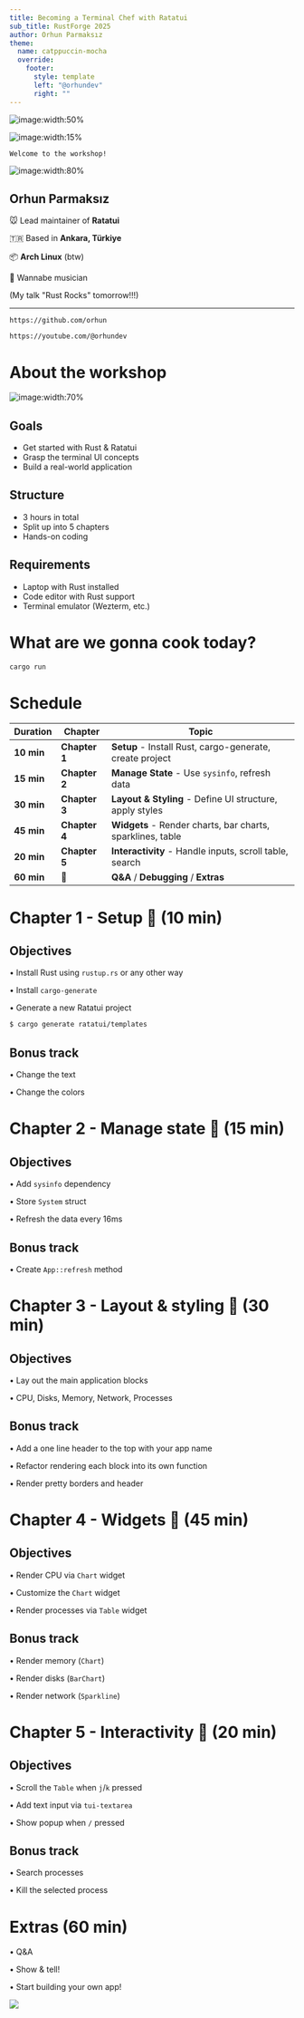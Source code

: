 ```yaml
---
title: Becoming a Terminal Chef with Ratatui
sub_title: RustForge 2025
author: Orhun Parmaksız
theme:
  name: catppuccin-mocha
  override:
    footer:
      style: template
      left: "@orhundev"
      right: ""
---
```


<!-- alignment: center -->

![image:width:50%](assets/rustforge.png)

![image:width:15%](assets/rat-chef.gif)

`Welcome to the workshop!`

[](https://github.com/orhun/rustforge2025-ratatui-workshop)

<!-- end_slide -->

<!-- column_layout: [1, 1] -->

<!-- column: 0 -->

![image:width:80%](assets/rat-cook.png)

<!-- column: 1 -->

<!-- new_lines: 2 -->

## **Orhun Parmaksız**

🐭 Lead maintainer of **Ratatui**

🇹🇷 Based in **Ankara, Türkiye**

📦 **Arch Linux** (btw)

🎹 Wannabe musician

(My talk "Rust Rocks" tomorrow!!!)

---

`https://github.com/orhun`

`https://youtube.com/@orhundev`

<!-- end_slide -->

# About the workshop

<!-- pause -->

<!-- column_layout: [3, 2] -->

<!-- column: 1 -->

![image:width:70%](assets/ratatui-spin.gif)

<!-- column: 0 -->

## Goals

- Get started with Rust & Ratatui
- Grasp the terminal UI concepts
- Build a real-world application

<!-- pause -->

## Structure

- 3 hours in total
- Split up into 5 chapters
- Hands-on coding

<!-- pause -->

## Requirements

- Laptop with Rust installed
- Code editor with Rust support
- Terminal emulator (Wezterm, etc.)

<!-- pause -->

<!-- end_slide -->

# What are we gonna cook today?

```bash +exec +acquire_terminal
cargo run
```

<!-- end_slide -->

# Schedule

| Duration   | Chapter       | Topic                                                      |
| ---------- | ------------- | ---------------------------------------------------------- |
| **10 min** | **Chapter 1** | **Setup** - Install Rust, cargo-generate, create project   |
| **15 min** | **Chapter 2** | **Manage State** - Use `sysinfo`, refresh data             |
| **30 min** | **Chapter 3** | **Layout & Styling** - Define UI structure, apply styles   |
| **45 min** | **Chapter 4** | **Widgets** - Render charts, bar charts, sparklines, table |
| **20 min** | **Chapter 5** | **Interactivity** - Handle inputs, scroll table, search    |
| **60 min** | 🧀            | **Q&A** / **Debugging** / **Extras**                       |

<!-- end_slide -->

# Chapter 1 - Setup 🧀 (10 min)

<!-- column_layout: [1, 1] -->

<!-- column: 0 -->

## Objectives

• Install Rust using `rustup.rs` or any other way

• Install `cargo-generate`

• Generate a new Ratatui project

```bash
$ cargo generate ratatui/templates
```

<!-- column: 1 -->

## Bonus track

• Change the text

• Change the colors

<!-- end_slide -->

# Chapter 2 - Manage state 🧀 (15 min)

<!-- column_layout: [1, 1] -->

<!-- column: 0 -->

## Objectives

• Add `sysinfo` dependency

• Store `System` struct

• Refresh the data every 16ms

<!-- column: 1 -->

## Bonus track

• Create `App::refresh` method

<!-- end_slide -->

# Chapter 3 - Layout & styling 🧀 (30 min)

<!-- column_layout: [1, 1] -->

<!-- column: 0 -->

## Objectives

• Lay out the main application blocks

• CPU, Disks, Memory, Network, Processes

<!-- column: 1 -->

## Bonus track

• Add a one line header to the top with your app name

• Refactor rendering each block into its own function

• Render pretty borders and header

<!-- end_slide -->

# Chapter 4 - Widgets 🧀 (45 min)

<!-- column_layout: [1, 1] -->

<!-- column: 0 -->

## Objectives

• Render CPU via `Chart` widget

• Customize the `Chart` widget

• Render processes via `Table` widget

<!-- column: 1 -->

## Bonus track

• Render memory (`Chart`)

• Render disks (`BarChart`)

• Render network (`Sparkline`)

<!-- end_slide -->

# Chapter 5 - Interactivity 🧀 (20 min)

<!-- column_layout: [1, 1] -->

<!-- column: 0 -->

## Objectives

• Scroll the `Table` when `j`/`k` pressed

• Add text input via `tui-textarea`

• Show popup when `/` pressed

<!-- column: 1 -->

## Bonus track

• Search processes

• Kill the selected process

<!-- end_slide -->

# Extras (60 min)

<!-- column_layout: [1, 1] -->

<!-- column: 0 -->

• Q&A

• Show & tell!

• Start building your own app!

<!-- column: 1 -->

![](assets/rat-cheese.gif)
